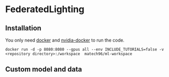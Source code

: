 # FederatedLighting

## Installation

You only need [docker](https://www.docker.com/) and [nvidia-docker](https://github.com/NVIDIA/nvidia-docker) to run the code.

```
docker run -d -p 8080:8080 --gpus all --env INCLUDE_TUTORIALS=false -v <repository directory>:/workspace  matech96/ml-workspace
```

## Custom model and data
